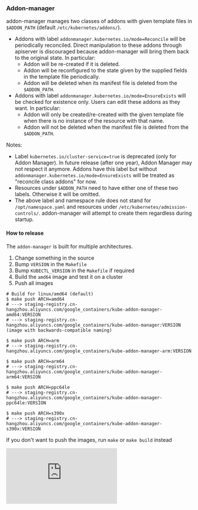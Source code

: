 ### Addon-manager

addon-manager manages two classes of addons with given template files in
`$ADDON_PATH` (default `/etc/kubernetes/addons/`).
- Addons with label `addonmanager.kubernetes.io/mode=Reconcile` will be periodically
reconciled. Direct manipulation to these addons through apiserver is discouraged because
addon-manager will bring them back to the original state. In particular:
	- Addon will be re-created if it is deleted.
	- Addon will be reconfigured to the state given by the supplied fields in the template
	file periodically.
	- Addon will be deleted when its manifest file is deleted from the `$ADDON_PATH`.
- Addons with label `addonmanager.kubernetes.io/mode=EnsureExists` will be checked for
existence only. Users can edit these addons as they want. In particular:
	- Addon will only be created/re-created with the given template file when there is no
	instance of the resource with that name.
	- Addon will not be deleted when the manifest file is deleted from the `$ADDON_PATH`.

Notes:
- Label `kubernetes.io/cluster-service=true` is deprecated (only for Addon Manager).
In future release (after one year), Addon Manager may not respect it anymore. Addons
have this label but without `addonmanager.kubernetes.io/mode=EnsureExists` will be
treated as "reconcile class addons" for now.
- Resources under `$ADDON_PATH` need to have either one of these two labels.
Otherwise it will be omitted.
- The above label and namespace rule does not stand for `/opt/namespace.yaml` and
resources under `/etc/kubernetes/admission-controls/`. addon-manager will attempt to
create them regardless during startup.

#### How to release

The `addon-manager` is built for multiple architectures.

1. Change something in the source
2. Bump `VERSION` in the `Makefile`
3. Bump `KUBECTL_VERSION` in the `Makefile` if required
4. Build the `amd64` image and test it on a cluster
5. Push all images

```console
# Build for linux/amd64 (default)
$ make push ARCH=amd64
# ---> staging-registry.cn-hangzhou.aliyuncs.com/google_containers/kube-addon-manager-amd64:VERSION
# ---> staging-registry.cn-hangzhou.aliyuncs.com/google_containers/kube-addon-manager:VERSION (image with backwards-compatible naming)

$ make push ARCH=arm
# ---> staging-registry.cn-hangzhou.aliyuncs.com/google_containers/kube-addon-manager-arm:VERSION

$ make push ARCH=arm64
# ---> staging-registry.cn-hangzhou.aliyuncs.com/google_containers/kube-addon-manager-arm64:VERSION

$ make push ARCH=ppc64le
# ---> staging-registry.cn-hangzhou.aliyuncs.com/google_containers/kube-addon-manager-ppc64le:VERSION

$ make push ARCH=s390x
# ---> staging-registry.cn-hangzhou.aliyuncs.com/google_containers/kube-addon-manager-s390x:VERSION
```

If you don't want to push the images, run `make` or `make build` instead


[![Analytics](https://kubernetes-site.appspot.com/UA-36037335-10/GitHub/cluster/addons/addon-manager/README.md?pixel)]()
